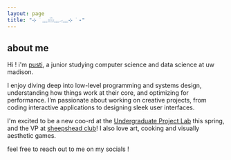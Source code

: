 ```yaml
---
layout: page 
title: "⊹ ࣪ ﹏𓊝﹏𓂁﹏⊹ ࣪ ˖"
---
```

## about me
Hi ! i'm [pusti](https://www.linkedin.com/in/pusti-jesrani-5099b7241/), a junior studying computer science and data science at uw madison.

I enjoy diving deep into low-level programming and systems design, understanding how things work at their core, and optimizing for performance. I’m passionate about working on creative projects, from coding interactive applications to designing sleek user interfaces. 

I'm excited to be a new coo-rd at the [Undergraduate Project Lab](https://www.upl.cs.wisc.edu) this spring, and the VP at [sheepshead club](https://uwmadisonsheepshead.notion.site/UW-Madison-Sheepshead-Homepage-67ff4fe0ce934d428f2e63c8ef0c6220)! I also love art, cooking and visually aesthetic games.

feel free to reach out to me on my socials !
